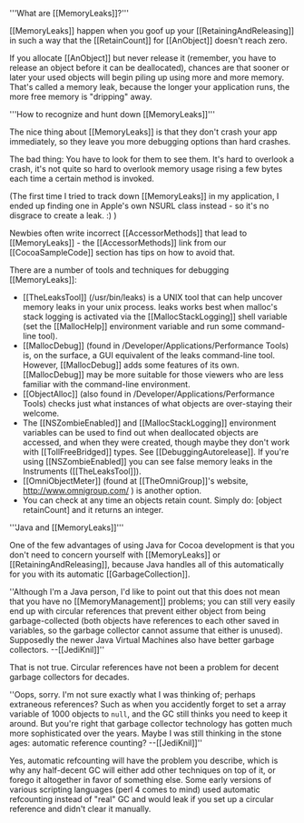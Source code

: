 

'''What are [[MemoryLeaks]]?'''

[[MemoryLeaks]] happen when you goof up your [[RetainingAndReleasing]] in such a way that the [[RetainCount]] for [[AnObject]] doesn't reach zero.

If you allocate [[AnObject]] but never release it (remember, you have to release an object before it can be deallocated), chances are that sooner or later your used objects will begin piling up using more and more memory. That's called a memory leak, because the longer your application runs, the more free memory is "dripping" away.

'''How to recognize and hunt down [[MemoryLeaks]]'''

The nice thing about [[MemoryLeaks]] is that they don't crash your app immediately, so they leave you more debugging options than hard crashes. 

The bad thing: You have to look for them to see them. It's hard to overlook a crash, it's not quite so hard to overlook memory usage rising a few bytes each time a certain method is invoked.

(The first time I tried to track down [[MemoryLeaks]] in my application, I ended up finding one in Apple's own NSURL class instead - so it's no disgrace to create a leak. :) )

Newbies often write incorrect [[AccessorMethods]] that lead to [[MemoryLeaks]] - the [[AccessorMethods]] link from our [[CocoaSampleCode]] section has tips on how to avoid that.

There are a number of tools and techniques for debugging [[MemoryLeaks]]:


* [[TheLeaksTool]] (/usr/bin/leaks) is a UNIX tool that can help uncover memory leaks in your unix process. leaks works best when malloc's stack logging is activated via the [[MallocStackLogging]] shell variable (set the [[MallocHelp]] environment variable and run some command-line tool).
* [[MallocDebug]] (found in /Developer/Applications/Performance Tools) is, on the surface, a GUI equivalent of the leaks command-line tool. However, [[MallocDebug]] adds some features of its own. [[MallocDebug]] may be more suitable for those viewers who are less familiar with the command-line environment.
* [[ObjectAlloc]] (also found in /Developer/Applications/Performance Tools) checks just what instances of what objects are over-staying their welcome.
* The [[NSZombieEnabled]] and [[MallocStackLogging]] environment variables can be used to find out when deallocated objects are accessed, and when they were created, though maybe they don't work with [[TollFreeBridged]] types. See [[DebuggingAutorelease]]. If you're using [[NSZombieEnabled]] you can see false memory leaks in the Instruments ([[TheLeaksTool]]).
* [[OmniObjectMeter]] (found at [[TheOmniGroup]]'s website, http://www.omnigroup.com/ ) is another option.
* You can check at any time an objects retain count. Simply do: [object retainCount] and it returns an integer.


'''Java and [[MemoryLeaks]]'''

One of the few advantages of using Java for Cocoa development is that you don't need to concern yourself with [[MemoryLeaks]] or [[RetainingAndReleasing]], because Java handles all of this automatically for you with its automatic [[GarbageCollection]].

''Although I'm a Java person, I'd like to point out that this does not mean that you have no [[MemoryManagement]] problems; you can still very easily end up with circular references that prevent either object from being garbage-collected (both objects have references to each other saved in variables, so the garbage collector cannot assume that either is unused). Supposedly the newer Java Virtual Machines also have better garbage collectors. --[[JediKnil]]''

That is not true. Circular references have not been a problem for decent garbage collectors for decades.

''Oops, sorry. I'm not sure exactly what I was thinking of; perhaps extraneous references? Such as when you accidently forget to set a array variable of 1000 objects to <code>null</code>, and the GC still thinks you need to keep it around. But you're right that garbage collector technology has gotten much more sophisticated over the years. Maybe I was still thinking in the stone ages: automatic reference counting? --[[JediKnil]]''

Yes, automatic refcounting will have the problem you describe, which is why any half-decent GC will either add other techniques on top of it, or forego it altogether in favor of something else. Some early versions of various scripting languages (perl 4 comes to mind) used automatic refcounting instead of "real" GC and would leak if you set up a circular reference and didn't clear it manually.